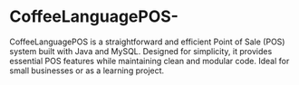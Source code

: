 # CoffeeLanguagePOS-
CoffeeLanguagePOS is a straightforward and efficient Point of Sale (POS) system built with Java and MySQL. Designed for simplicity, it provides essential POS features while maintaining clean and modular code. Ideal for small businesses or as a learning project.
